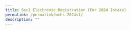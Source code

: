 ```yaml
---
title: Sec1 Electronic Registration (For 2024 Intake)
permalink: /permalink/nchs-2024s1/
description: ""
---
```

